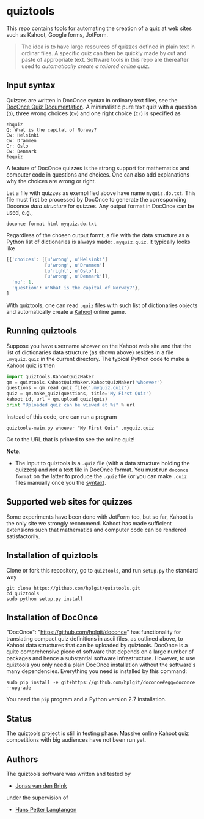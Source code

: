# quiztools

This repo contains tools for automating the creation of a quiz at web sites such as Kahoot, Google forms, JotForm.

> The idea is to have large resources of quizzes defined in plain text in ordinar files. A specific quiz can then be quickly made by cut and paste of appropriate text. Software tools in this repo are thereafter used to *automatically create a tailored online quiz*.

## Input syntax

Quizzes are written in DocOnce syntax in ordinary text files,
see the [DocOnce Quiz Documentation](http://hplgit.github.io/doconce/doc/pub/quiz/quiz.html). A minimalistic pure text quiz with a question (`Q`),
three wrong choices (`Cw`) and one right choice (`Cr`) is specified as

```
!bquiz
Q: What is the capital of Norway?
Cw: Helsinki
Cw: Drammen
Cr: Oslo
Cw: Denmark
!equiz
```
A feature of DocOnce quizzes is the strong support for mathematics and
computer code in questions and choices. One can also add explanations why
the choices are wrong or right.

Let a file with quizzes as exemplified above have name `myquiz.do.txt`.
This file must first be processed by DocOnce to
generate the corresponding Doconce *data structure* for quizzes.
Any output format in DocOnce can be used, e.g.,

```
doconce format html myquiz.do.txt
```
Regardless of the chosen output formt,
a file with the data structure as a Python list of dictionaries
is always made: `.myquiz.quiz`. It typically looks like

```python
[{'choices': [[u'wrong', u'Helsinki']
              [u'wrong', u'Drammen']
              [u'right', u'Oslo'],
              [u'wrong', u'Denmark']],
  'no': 1,
  'question': u'What is the capital of Norway?'},
]
```

With quiztools, one can read `.quiz` files with such list of
dictionaries objects and automatically create a
[Kahoot](https://getkahoot.com) online game.

## Running quiztools

Suppose you have username `whoever` on the Kahoot web site and that
the list of dictionaries data structure (as shown above) resides in
a file `.myquiz.quiz` in the current directory.
The typical Python code to make a Kahoot quiz is then

```python
import quiztools.KahootQuizMaker
qm = quiztools.KahootQuizMaker.KahootQuizMaker('whoever')
questions = qm.read_quiz_file('.myquiz.quiz')
quiz = qm.make_quiz(questions, title='My First Quiz')
kahoot_id, url = qm.upload_quiz(quiz)
print "Uploaded quiz can be viewed at %s" % url
```

Instead of this code, one can run a program

```
quiztools-main.py whoever "My First Quiz" .myquiz.quiz
```

Go to the URL that is printed to see the online quiz!

**Note**:

 * The input to quiztools is a `.quiz` file (with a
   data structure holding the quizzes) and *not* a text file in
   DocOnce format. You must run `doconce format` on the latter
   to produce the `.quiz` file (or you can make `.quiz` files
   manually once you the [syntax](http://hplgit.github.io/doconce/doc/pub/quiz/._quiz004.html#___sec12)).


## Supported web sites for quizzes

Some experiments have been done with JotForm too, but so far, Kahoot
is the only site we strongly recommend. Kahoot has made sufficient
extensions such that mathematics and computer code can be rendered
satisfactorily.

## Installation of quiztools

Clone or fork this repository, go to `quiztools`, and run `setup.py`
the standard way

```
git clone https://github.com/hplgit/quiztools.git
cd quiztools
sudo python setup.py install
```

## Installation of DocOnce

"DocOnce": "https://github.com/hplgit/doconce" has functionality for
translating compact quiz definitions in ascii files, as outlined
above, to Kahoot data structures that can be uploaded by quiztools.
DocOnce is a quite comprehensive piece of software that depends on a
large number of packages and hence a substantial software
infrastructure. However, to use quiztools you only need a plain
DocOnce installation without the software's many dependencies.
Everything you need is installed by this command:

```
sudo pip install -e git+https://github.com/hplgit/doconce#egg=doconce --upgrade
```
You need the `pip` program and a Python version 2.7 installation.

## Status

The quiztools project is still in testing phase.  Massive online
Kahoot quiz competitions with big audiences have not been run yet.

## Authors

The quiztools software was written and tested by

 * [Jonas van den Brink](mailto:j.v.d.brink@fys.uio.no)

under the supervision of

 * [Hans Petter Langtangen](http://hplgit.github.io/homepage/index.html)
